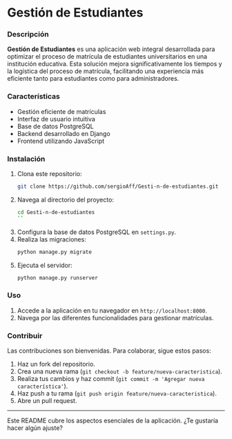# Gestión de Estudiantes

### Descripción
**Gestión de Estudiantes** es una aplicación web integral desarrollada para optimizar el proceso de matrícula de estudiantes universitarios en una institución educativa. Esta solución mejora significativamente los tiempos y la logística del proceso de matrícula, facilitando una experiencia más eficiente tanto para estudiantes como para administradores.

### Características
- Gestión eficiente de matrículas
- Interfaz de usuario intuitiva
- Base de datos PostgreSQL
- Backend desarrollado en Django
- Frontend utilizando JavaScript

### Instalación
1. Clona este repositorio:
    ```bash
    git clone https://github.com/sergioAff/Gesti-n-de-estudiantes.git
    ```
2. Navega al directorio del proyecto:
    ```bash
    cd Gesti-n-de-estudiantes
    ``
4. Configura la base de datos PostgreSQL en `settings.py`.
5. Realiza las migraciones:
    ```bash
    python manage.py migrate
    ```
6. Ejecuta el servidor:
    ```bash
    python manage.py runserver
    ```

### Uso
1. Accede a la aplicación en tu navegador en `http://localhost:8000`.
2. Navega por las diferentes funcionalidades para gestionar matrículas.

### Contribuir
Las contribuciones son bienvenidas. Para colaborar, sigue estos pasos:

1. Haz un fork del repositorio.
2. Crea una nueva rama (`git checkout -b feature/nueva-caracteristica`).
3. Realiza tus cambios y haz commit (`git commit -m 'Agregar nueva característica'`).
4. Haz push a tu rama (`git push origin feature/nueva-caracteristica`).
5. Abre un pull request.

---

Este README cubre los aspectos esenciales de la aplicación. ¿Te gustaría hacer algún ajuste?
